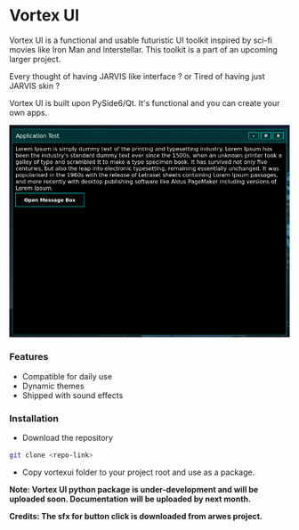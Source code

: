 
# Vortex UI

Vortex UI is a functional and usable futuristic UI toolkit inspired by sci-fi movies like Iron Man and Interstellar. This toolkit is a part of an upcoming larger project.

Every thought of having JARVIS like interface ? or Tired of having just JARVIS skin ?

Vortex UI is built upon PySide6/Qt. It's functional and you can create your own apps.

![Test Window](https://raw.githubusercontent.com/Raghav67816/vortexui/refs/heads/master/screenshot.png)

### Features
 - Compatible for daily use
 - Dynamic themes
 - Shipped with sound effects

### Installation
- Download the repository 
```bash
git clone <repo-link>
```

- Copy vortexui folder to your project root and use as a package.

**Note: Vortex UI python package is under-development and will be uploaded soon. Documentation will be uploaded by next month.**


**Credits: The sfx for button click is downloaded from arwes project.**
